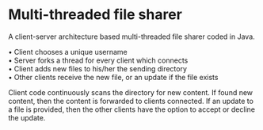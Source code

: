 # Multi-threaded file sharer

A client-server architecture based multi-threaded file sharer coded in Java.

• Client chooses a unique username  
• Server forks a thread for every client which connects  
• Client adds new files to his/her the sending directory  
• Other clients receive the new file, or an update if the file exists

Client code continuously scans the directory for new content. If found new content, then the content is forwarded to clients connected. If an update to a file is provided, then the other clients have the option to accept or decline the update.
